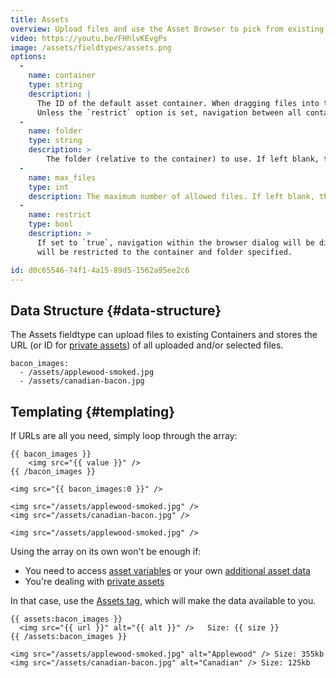 ```yaml
---
title: Assets
overview: Upload files and use the Asset Browser to pick from existing files in your Asset Containers.
video: https://youtu.be/FHhlvKEvgPs
image: /assets/fieldtypes/assets.png
options:
  -
    name: container
    type: string
    description: |
      The ID of the default asset container. When dragging files into the fieldtype, they will be uploaded to this container.
      Unless the `restrict` option is set, navigation between all containers will be allowed in the browser dialog.
  -
    name: folder
    type: string
    description: >
        The folder (relative to the container) to use. If left blank, the root folder of the container will be used.
  -
    name: max_files
    type: int
    description: The maximum number of allowed files. If left blank, there will be no limit.
  -
    name: restrict
    type: bool
    description: >
      If set to `true`, navigation within the browser dialog will be disabled, and you
      will be restricted to the container and folder specified.

id: d0c65546-74f1-4a15-89d5-1562a95ee2c6
---
```

## Data Structure {#data-structure}

The Assets fieldtype can upload files to existing Containers and stores the URL (or ID for [private assets][private-assets]) of all uploaded and/or selected files.

``` .language-yaml
bacon_images:
  - /assets/applewood-smoked.jpg
  - /assets/canadian-bacon.jpg
```

## Templating {#templating}

If URLs are all you need, simply loop through the array:

```
{{ bacon_images }}
    <img src="{{ value }}" />
{{ /bacon_images }}

<img src="{{ bacon_images:0 }}" />
```

``` .language-output
<img src="/assets/applewood-smoked.jpg" />
<img src="/assets/canadian-bacon.jpg" />

<img src="/assets/applewood-smoked.jpg" />
```

Using the array on its own won't be enough if:

- You need to access [asset variables](/variables#asset) or your own [additional asset data](/assets#additional-data)
- You're dealing with [private assets][private-assets]

In that case, use the [Assets tag](/tags/assets), which will make the data available to you.

```
{{ assets:bacon_images }}
  <img src="{{ url }}" alt="{{ alt }}" />   Size: {{ size }}
{{ /assets:bacon_images }}
```

``` .language-output
<img src="/assets/applewood-smoked.jpg" alt="Applewood" /> Size: 355kb
<img src="/assets/canadian-bacon.jpg" alt="Canadian" /> Size: 125kb
```

[private-assets]: /assets#private-assets
